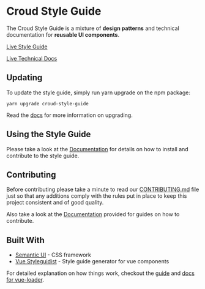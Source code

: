 # Croud Style Guide
The Croud Style Guide is a mixture of **design patterns** and technical documentation for **reusable UI components**.

[Live Style Guide](https://croudsupport.github.io/Croud-Style-Guide/#/)

[Live Technical Docs](https://croudsupport.github.io/Croud-Style-Guide/technical/)

## Updating

To update the style guide, simply run yarn upgrade on the npm package: 

    yarn upgrade croud-style-guide


Read the [docs](https://github.com/CroudSupport/Croud-Style-Guide/blob/master/docs/Upgrading.md) for more information on upgrading.

## Using the Style Guide

Please take a look at the [Documentation](https://github.com/CroudSupport/Croud-Style-Guide/blob/master/docs/Introduction.md) for details on how to install and contribute to the style guide.

## Contributing

Before contributing please take a minute to read our [CONTRIBUTING.md](https://github.com/CroudSupport/Croud-Style-Guide/blob/master/CONTRIBUTING.md) file just so that any additions comply with the rules put in place to keep this project consistent and of good quality.

Also take a look at the [Documentation](https://github.com/CroudSupport/Croud-Style-Guide/blob/master/docs/UpdatingTechDocs.md) provided for guides on how to contribute.

## Built With

* [Semantic UI](https://github.com/Semantic-Org/Semantic-UI) - CSS framework
* [Vue Styleguidist](https://github.com/vue-styleguidist/vue-styleguidist) - Style guide generator for vue components

For detailed explanation on how things work, checkout the [guide](http://vuejs-templates.github.io/webpack/) and [docs for vue-loader](http://vuejs.github.io/vue-loader).

